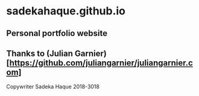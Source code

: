 # sadekahaque.github.io
## Personal portfolio website
## Thanks to (Julian Garnier)[https://github.com/juliangarnier/juliangarnier.com]

Copywriter Sadeka Haque 2018-3018

